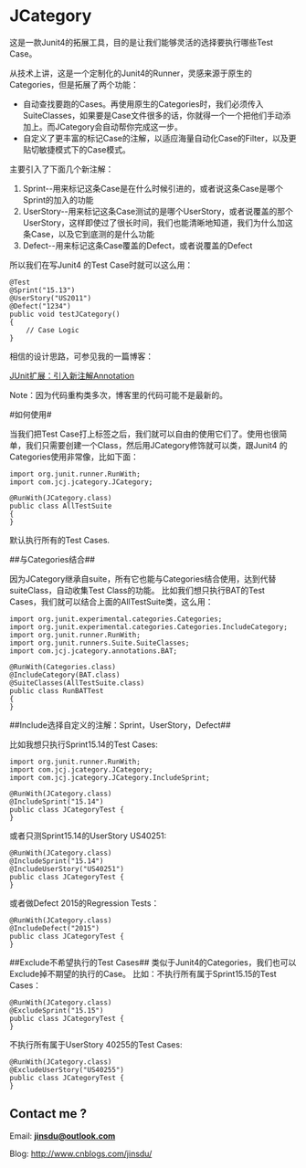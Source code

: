 # JCategory

这是一款Junit4的拓展工具，目的是让我们能够灵活的选择要执行哪些Test Case。

从技术上讲，这是一个定制化的Junit4的Runner，灵感来源于原生的Categories，但是拓展了两个功能：

- 自动查找要跑的Cases。再使用原生的Categories时，我们必须传入SuiteClasses，如果要是Case文件很多的话，你就得一个一个把他们手动添加上。而JCategory会自动帮你完成这一步。
- 自定义了更丰富的标记Case的注解，以适应海量自动化Case的Filter，以及更贴切敏捷模式下的Case模式。
 
主要引入了下面几个新注解：
  
1. Sprint--用来标记这条Case是在什么时候引进的，或者说这条Case是哪个Sprint的加入的功能	            
2. UserStory--用来标记这条Case测试的是哪个UserStory，或者说覆盖的那个UserStory，这样即使过了很长时间，我们也能清晰地知道，我们为什么加这条Case，以及它到底测的是什么功能 	             
3. Defect--用来标记这条Case覆盖的Defect，或者说覆盖的Defect	  

所以我们在写Junit4 的Test Case时就可以这么用：

    
    @Test
	@Sprint("15.13")
	@UserStory("US2011")
	@Defect("1234")
	public void testJCategory()
	{
		// Case Logic
	}

相信的设计思路，可参见我的一篇博客：

[JUnit扩展：引入新注解Annotation](http://www.cnblogs.com/jinsdu/p/4373070.html)

Note：因为代码重构类多次，博客里的代码可能不是最新的。



#如何使用#

当我们把Test Case打上标签之后，我们就可以自由的使用它们了。使用也很简单，我们只需要创建一个Class，然后用JCategory修饰就可以类，跟Junit4 的Categories使用非常像，比如下面：

    import org.junit.runner.RunWith;
    import com.jcj.jcategory.JCategory;

    @RunWith(JCategory.class)
    public class AllTestSuite
    {
    }

默认执行所有的Test Cases.

##与Categories结合##

因为JCategory继承自suite，所有它也能与Categories结合使用，达到代替suiteClass，自动收集Test Class的功能。
比如我们想只执行BAT的Test Cases，我们就可以结合上面的AllTestSuite类，这么用：

    import org.junit.experimental.categories.Categories;
	import org.junit.experimental.categories.Categories.IncludeCategory;
	import org.junit.runner.RunWith;
	import org.junit.runners.Suite.SuiteClasses;
	import com.jcj.jcategory.annotations.BAT;
	
	@RunWith(Categories.class)
	@IncludeCategory(BAT.class)
	@SuiteClasses(AllTestSuite.class)
	public class RunBATTest
	{
	}

##Include选择自定义的注解：Sprint，UserStory，Defect##

比如我想只执行Sprint15.14的Test Cases:

    import org.junit.runner.RunWith;
	import com.jcj.jcategory.JCategory;
	import com.jcj.jcategory.JCategory.IncludeSprint;
	
	@RunWith(JCategory.class)
	@IncludeSprint("15.14")
	public class JCategoryTest {
	}

或者只测Sprint15.14的UserStory US40251:

    @RunWith(JCategory.class)
	@IncludeSprint("15.14")
	@IncludeUserStory("US40251")
	public class JCategoryTest {
	}

或者做Defect 2015的Regression Tests：

    @RunWith(JCategory.class)
	@IncludeDefect("2015")
	public class JCategoryTest {
	}


##Exclude不希望执行的Test Cases##
类似于Junit4的Categories，我们也可以Exclude掉不期望的执行的Case。
比如：不执行所有属于Sprint15.15的Test Cases：

    @RunWith(JCategory.class)
	@ExcludeSprint("15.15")
	public class JCategoryTest {
	}

不执行所有属于UserStory 40255的Test Cases:

    @RunWith(JCategory.class)
	@ExcludeUserStory("US40255")
	public class JCategoryTest {
	}


## Contact me ? ##

Email: **jinsdu@outlook.com** 

Blog: <http://www.cnblogs.com/jinsdu/>